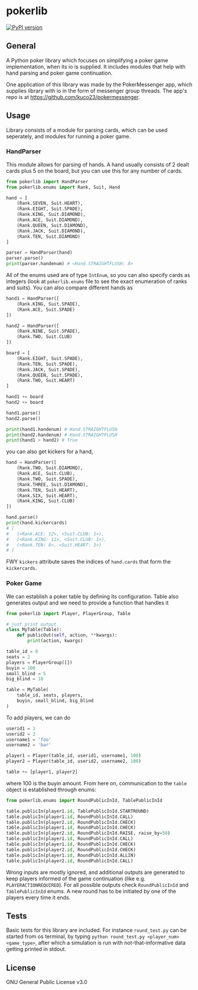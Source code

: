 # pokerlib

[![PyPI version](https://badge.fury.io/py/pokerlib.svg)](https://pypi.org/project/pokerlib)

## General

A Python poker library which focuses on simplifying a poker game implementation,
when its io is supplied. It includes modules that help with hand parsing and poker game continuation.

One application of this library was made by the PokerMessenger app,
which supplies library with io in the form of messenger group threads.
The app's repo is at https://github.com/kuco23/pokermessenger.

## Usage

Library consists of a module for parsing cards, which can be used seperately, and modules for running a poker game.

### HandParser

This module allows for parsing of hands. A hand usually consists of 2 dealt cards plus 5 on the board, but you can use this
for any number of cards.

```python
from pokerlib import HandParser
from pokerlib.enums import Rank, Suit, Hand

hand = [
    (Rank.SEVEN, Suit.HEART),
    (Rank.EIGHT, Suit.SPADE),
    (Rank.KING, Suit.DIAMOND),
    (Rank.ACE, Suit.DIAMOND),
    (Rank.QUEEN, Suit.DIAMOND),
    (Rank.JACK, Suit.DIAMOND),
    (Rank.TEN, Suit.DIAMOND)
]

parser = HandParser(hand)
parser.parse()
print(parser.handenum) # <Hand.STRAIGHTFLUSH: 8>
```

All of the enums used are of type `IntEnum`, so you can also specify cards as integers (look at `pokerlib.enums` file to see the exact enumeration of ranks and suits). You can also compare different hands as

```python
hand1 = HandParser([
    (Rank.KING, Suit.SPADE),
    (Rank.ACE, Suit.SPADE)
])

hand2 = HandParser([
    (Rank.NINE, Suit.SPADE),
    (Rank.TWO, Suit.CLUB)
])

board = [
    (Rank.EIGHT, Suit.SPADE),
    (Rank.TEN, Suit.SPADE),
    (Rank.JACK, Suit.SPADE),
    (Rank.QUEEN, Suit.SPADE),
    (Rank.TWO, Suit.HEART)
]

hand1 += board
hand2 += board

hand1.parse()
hand2.parse()

print(hand1.handenum) # Hand.STRAIGHTFLUSH
print(hand2.handenum) # Hand.STRAIGHTFLUSH
print(hand1 > hand2) # True
```

you can also get kickers for a hand,

```python
hand = HandParser([
    (Rank.TWO, Suit.DIAMOND),
    (Rank.ACE, Suit.CLUB),
    (Rank.TWO, Suit.SPADE),
    (Rank.THREE, Suit.DIAMOND),
    (Rank.TEN, Suit.HEART),
    (Rank.SIX, Suit.HEART),
    (Rank.KING, Suit.CLUB)
])

hand.parse()
print(hand.kickercards)
# [
#   (<Rank.ACE: 12>, <Suit.CLUB: 1>),
#   (<Rank.KING: 11>, <Suit.CLUB: 1>),
#   (<Rank.TEN: 8>, <Suit.HEART: 3>)
# ]
```

FWY `kickers` attribute saves the indices of `hand.cards` that form the `kickercards`.

### Poker Game

We can establish a poker table by defining its configuration. Table also generates
output and we need to provide a function that handles it

```python
from pokerlib import Player, PlayerGroup, Table

# just print output
class MyTable(Table):
    def publicOut(self, action, **kwargs):
        print(action, kwargs)

table_id = 0
seats = 2
players = PlayerGroup([])
buyin = 100
small_blind = 5
big_blind = 10

table = MyTable(
    table_id, seats, players,
    buyin, small_blind, big_blind
)
```

To add players, we can do

```python
userid1 = 1
userid2 = 2
username1 = 'foo'
username2 = 'bar'

player1 = Player(table_id, userid1, username1, 100)
player2 = Player(table_id, userid2, username2, 100)

table += [player1, player2]
```

where 100 is the buyin amount. From here on, communication to the `table` object is established through enums:

```python
from pokerlib.enums import RoundPublicInId, TablePublicInId

table.publicIn(player1.id, TablePublicInId.STARTROUND)
table.publicIn(player1.id, RoundPublicInId.CALL)
table.publicIn(player2.id, RoundPublicInId.CHECK)
table.publicIn(player1.id, RoundPublicInId.CHECK)
table.publicIn(player2.id, RoundPublicInId.RAISE, raise_by=50)
table.publicIn(player1.id, RoundPublicInId.CALL)
table.publicIn(player1.id, RoundPublicInId.CHECK)
table.publicIn(player2.id, RoundPublicInId.CHECK)
table.publicIn(player1.id, RoundPublicInId.ALLIN)
table.publicIn(player2.id, RoundPublicInId.CALL)
```

Wrong inputs are mostly ignored, and additional outputs are generated to
keep players informed of the game continuation (like e.g. `PLAYERACTIONREQUIRED`).
For all possible outputs check `RoundPublicInId` and `TablePublicInId` enums.
A new round has to be initiated by one of the players every time it ends.

## Tests

Basic tests for this library are included.
For instance `round_test.py` can be started from os terminal, by typing `python round_test.py <player_num> <game_type>`, after which a simulation is run with not-that-informative data getting printed in stdout.

## License

GNU General Public License v3.0
